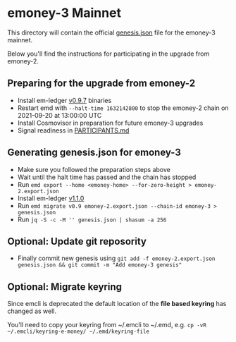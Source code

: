 # emoney-3 Mainnet

This directory will contain the official [genesis.json](genesis.json) file for the emoney-3 mainnet.

Below you'll find the instructions for participating in the upgrade from emoney-2.

## Preparing for the upgrade from emoney-2

* Install em-ledger [v0.9.7](https://github.com/e-money/em-ledger/releases/tag/v0.9.7) binaries
* Restart emd with `--halt-time 1632142800` to stop the emoney-2 chain on 2021-09-20 at 13:00:00 UTC
* Install Cosmovisor in preparation for future emoney-3 upgrades
* Signal readiness in [PARTICIPANTS.md](PARTICIPANTS.md)

## Generating genesis.json for emoney-3

* Make sure you followed the preparation steps above
* Wait until the halt time has passed and the chain has stopped
* Run `emd export --home <emoney-home> --for-zero-height > emoney-2.export.json`
* Install em-ledger [v1.1.0](https://github.com/e-money/em-ledger/releases/tag/v1.1.0)
* Run `emd migrate v0.9 emoney-2.export.json --chain-id emoney-3 > genesis.json`
* Run `jq -S -c -M '' genesis.json | shasum -a 256`

## Optional: Update git reposority
* Finally commit new genesis using `git add -f emoney-2.export.json genesis.json && git commit -m "Add emoney-3 genesis"`

## Optional: Migrate keyring

Since emcli is deprecated the default location of the **file based keyring** has changed as well.

You'll need to copy your keyring from ~/.emcli to ~/.emd, e.g. `cp -vR ~/.emcli/keyring-e-money/ ~/.emd/keyring-file`
